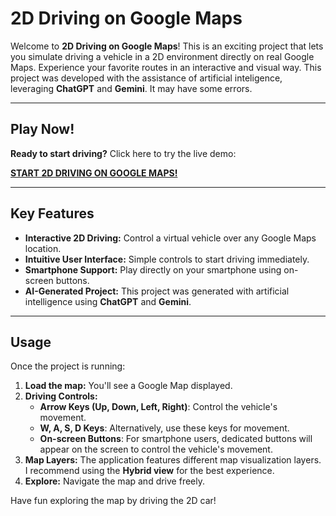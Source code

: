 # 2D Driving on Google Maps

Welcome to **2D Driving on Google Maps**! This is an exciting project that lets you simulate driving a vehicle in a 2D environment directly on real Google Maps. Experience your favorite routes in an interactive and visual way. This project was developed with the assistance of artificial inteligence, leveraging **ChatGPT** and **Gemini**. It may have some errors.

---

## Play Now!

**Ready to start driving?** Click here to try the live demo:

[**START 2D DRIVING ON GOOGLE MAPS!**](https://ignahrz98.github.io/2d-car-on-google-maps/)

---

## Key Features

* **Interactive 2D Driving:** Control a virtual vehicle over any Google Maps location.
* **Intuitive User Interface:** Simple controls to start driving immediately.
* **Smartphone Support:** Play directly on your smartphone using on-screen buttons.
* **AI-Generated Project:** This project was generated with artificial intelligence using **ChatGPT** and **Gemini**.

---

## Usage

Once the project is running:

1.  **Load the map:** You'll see a Google Map displayed.
2.  **Driving Controls:**
    * **Arrow Keys (Up, Down, Left, Right)**: Control the vehicle's movement.
    * **W, A, S, D Keys**: Alternatively, use these keys for movement.
    * **On-screen Buttons**: For smartphone users, dedicated buttons will appear on the screen to control the vehicle's movement.
3.  **Map Layers:** The application features different map visualization layers. I recommend using the **Hybrid view** for the best experience.
4.  **Explore:** Navigate the map and drive freely.

Have fun exploring the map by driving the 2D car!
